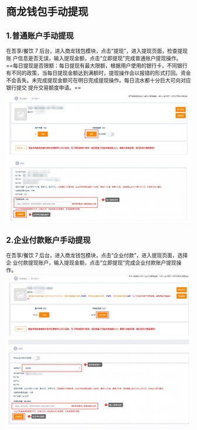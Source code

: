 # 商龙钱包手动提现
## 1.普通账户手动提现
在吾享/餐饮 7 后台，进入商龙钱包模块，点击“提现”，进入提现页面，检查提现账 户信息是否无误，输入提现金额，点击“立即提现”完成普通账户提现操作。   
==每日提现是否限额：每日提现有最大限额，根据用户使用的银行卡，不同银行有不同的政策，当每日提现金额达到满额时，提现操作会以报错的形式打回。资金不会丢失。未完成提现金额可在明日完成提现操作。每日流水都十分巨大可向对应银行提交 提升交易额度申请。==   
![商龙钱包](picture\\商龙钱包\\131.png "支付账户界面")    
![商龙钱包](picture\\商龙钱包\\132.png "普通账户手动提现")  
## 2.企业付款账户手动提现
在吾享/餐饮 7 后台，进入商龙钱包模块，点击“企业付款”，进入提现页面，选择企 业付款提现账户，输入提现金额，点击“立即提现”完成企业付款账户提现操作。  
![商龙钱包](picture\\商龙钱包\\133.png "支付账户界面")    
![商龙钱包](picture\\商龙钱包\\134.png "企业付款账户手动提现")   
